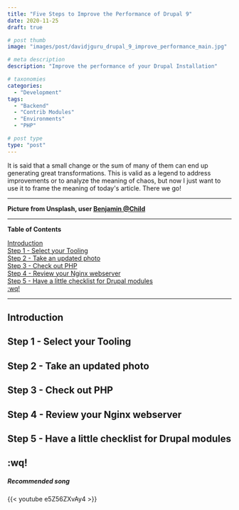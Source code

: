 ```yaml
---
title: "Five Steps to Improve the Performance of Drupal 9"
date: 2020-11-25
draft: true

# post thumb
image: "images/post/davidjguru_drupal_9_improve_performance_main.jpg"

# meta description
description: "Improve the performance of your Drupal Installation"

# taxonomies
categories: 
  - "Development"  
tags:
  - "Backend"
  - "Contrib Modules"
  - "Environments"
  - "PHP"

# post type
type: "post"
---
```



It is said that a small change or the sum of many of them can end up generating great transformations. This is valid as a legend to address improvements or to analyze the meaning of chaos, but now I just want to use it to frame the meaning of today's article. There we go!  

--------------------------------------------------------------------------------------
**Picture from Unsplash, user [Benjamin @Child](https://unsplash.com/@bchild311)**

  
---------------------------------------------------------------------------------

**Table of Contents**  
<!-- TOC -->  
[Introduction](#introduction)  
[Step 1 - Select your Tooling](#step-1-select-your-tooling)  
[Step 2 - Take an updated photo](#step-2-take-an-update-photo)  
[Step 3 - Check out PHP](#step-3-check-out-php)  
[Step 4 - Review your Nginx webserver](#step-4-review-your-nginx-webserver)  
[Step 5 - Have a little checklist for Drupal modules](#step-5-have-a-little-checklist-for-drupal-modules)  
[:wq!](#wq)  
<!-- /TOC -->

-------------------------------------------------------------------------------

## Introduction


## Step 1 - Select your Tooling

## Step 2 - Take an updated photo

## Step 3 - Check out PHP 

## Step 4 - Review your Nginx webserver

## Step 5 - Have a little checklist for Drupal modules

## :wq! 

##### Recommended song

{{< youtube e5Z56ZXvAy4 >}}
